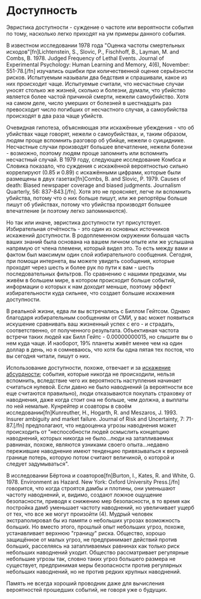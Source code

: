 # Доступность
Эвристика доступности - суждение о частоте или вероятности события по тому, насколько легко приходят на ум примеры данного события.

В известном исследовании 1978 года "Оценка частоты смертельных исходов"[fn]Lichtenstein, S., Slovic, P., Fischhoff, B., Layman, M. and Combs, B. 1978. Judged Frequency of Lethal Events. Journal of Experimental Psychology: Human Learning and Memory, 4(6), November: 551-78.[/fn] изучались ошибки при количественной оценке серьёзности рисков. Испытуемым называли два бедствия и спрашивали, какое из них происходит чаще. Испытуемые считали, что несчастные случаи уносят столько же жизней, сколько и болезни, думали, что убийство является более частой причиной смерти, нежели самоубийство. Хотя на самом деле, число умерших от болезней в шестнадцать раз превосходит число погибших от несчастного случая, а самоубийства происходят в два раза чаще убийств.

Очевидная гипотеза, объясняющая эти искажённые убеждения - что об убийствах чаще говорят, нежели о самоубийствах, и, таким образом, людям проще вспомнить разговор об убийце, нежели о суициднике. Несчастные случаи производят большее впечатление, нежели болезни - возможно, поэтому людям проще запомнить или вспомнить несчастный случай. В 1979 году, следующее исследование Комбса и Словика показало, что суждения с искажённой вероятностью сильно коррелируют (0.85 и 0.89) с искажёнными цифрами, которые были размещены в двух газетах[fn]Combs, B. and Slovic, P. 1979. Causes of death: Biased newspaper coverage and biased judgments. Journalism Quarterly, 56: 837-843.[/fn]. Хотя это не проясняет, легче ли вспомнить убийства, потому что о них больше пишут, или же репортёры больше пишут об убийствах, потому что убийства производят большее впечатление (и поэтому легко запоминаются).

Но так или иначе, эвристика доступности тут присутствует. Избирательная отчётность - это один из основных источников искажений доступности. В родоплеменном окружении большая часть ваших знаний была основана на вашем личном опыте или же услышана напрямую от члена племени, который видел это. То есть между вами и фактом был максимум один слой избирательного сообщения. Сегодня, при помощи интернета, вы можете увидеть сообщения, которые проходят через шесть и более рук по пути к вам - шесть последовательных фильтров. По сравнению с нашими предками, мы живём в большем мире, в котором происходит больше событий, информации о которых к нам доходит меньше, поэтому эффект избирательности куда сильнее, что создает большие искажения доступности.

В реальной жизни, едва ли вы встречались с Биллом Гейтсом. Однако благодаря избирательным сообщениям от СМИ, у вас может появиться искушение сравнивать ваш жизненный успех с его - и страдать, соответственно, от полученного результата. Объективная частота встречи таких людей как Билл Гейтс - 0.00000000015, но слышите вы о нем куда чаще. И наоборот, 19% планеты живёт менее чем на один доллар в день, но я сомневаюсь, что хотя бы одна пятая тех постов, что вы сегодня читали, пишут о них.

Использование доступности, похоже, отвечает и за  [искажение абсурдности](http://lesswrong.com/lw/j4/absurdity_heuristic_absurdity_bias/); события, которые никогда не происходили, нельзя вспомнить, вследствие чего их вероятность наступления начинает считаться нулевой. Если давно не было наводнений (а вероятности все еще считаются правильно), люди отказываются покупать страховку от наводнения, даже когда стоит она не больше, чем должна, а выплаты по ней немалые. Кунрейтер и соавторы в своём исследовании[fn]Kunreuther, H., Hogarth, R. and Meszaros, J. 1993. Insurer ambiguity and market failure. Journal of Risk and Uncertainty, 7: 71-87.[/fn] предполагают, что недооценка угрозы наводнения может происходить от "неспособности людей осмыслить концепцию наводнений, которых никогда не было...люди на затапливаемых равнинах, похоже, являются узниками своего опыта...недавно пережившие наводнение имеют тенденцию привязываться к верхней границе потерь, которую потом считают величиной, о которой и следует задумываться".

В исследовании Бёртона и соавторов[fn]Burton, I., Kates, R. and White, G. 1978. Environment as Hazard. New York: Oxford University Press.[/fn] говорится, что когда строятся дамбы и плотины, они уменьшают частоту наводнений, и, видимо, создают ложное ощущение безопасности, приводя к снижению мер безопасности, в то время как постройка дамб уменьшает частоту наводнений, но увеличивает ущерб от тех, что все же могут произойти (4). Мудрый человек экстраполировал бы из памяти о небольших угрозах возможность больши́х. Но вместо этого, прошлый опыт небольших угроз, похоже, устанавливает верхнюю "границу" риска. Общество, хорошо защищённое от малых угроз, не предпринимает действий против больши́х, расселяясь на затапливаемых равнинах как только риск небольших наводнений уходит. Общество рассматривает регулярные небольшие угрозы так, словно таких угроз большего размера не существует, предпринимая меры безопасности против регулярных небольших наводнений, но не против редких крупных наводнений.

Память не всегда хороший проводник даже для вычисления вероятностей прошедших событий, не говоря уже о будущих.